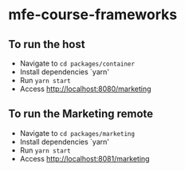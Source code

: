 # mfe-course-frameworks


## To run the host

- Navigate to `cd packages/container`
- Install dependencies `yarn'
- Run `yarn start`
- Access [http://localhost:8080/marketing](http://localhost:8080/marketing)


## To run the Marketing remote

- Navigate to `cd packages/marketing`
- Install dependencies `yarn'
- Run `yarn start`
- Access [http://localhost:8081/marketing](http://localhost:8081/marketing)

